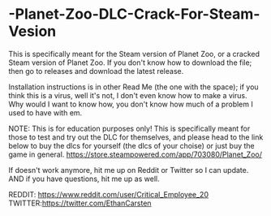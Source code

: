 # -Planet-Zoo-DLC-Crack-For-Steam-Vesion
This is specifically meant for the Steam version of Planet Zoo, or a cracked Steam version of Planet Zoo. If you don't know how to download the file; then go to releases and download the latest release.

Installation instructions is in other Read Me (the one with the space); if you think this is a virus, well it's not, I don't even know how to make a virus. Why would I want to know how, you don't know how much of a problem I used to have with em.

NOTE: This is for education purposes only! This is specifically meant for those to test and try out the DLC for themselves, and please head to the link below to buy the dlcs for yourself (the dlcs of your choise) or just buy the game in general. https://store.steampowered.com/app/703080/Planet_Zoo/

If doesn't work anymore, hit me up on Reddit or Twitter so I can update. AND if you have questions, hit me up as well.

REDDIT: https://www.reddit.com/user/Critical_Employee_20 TWITTER:https://twitter.com/EthanCarsten
